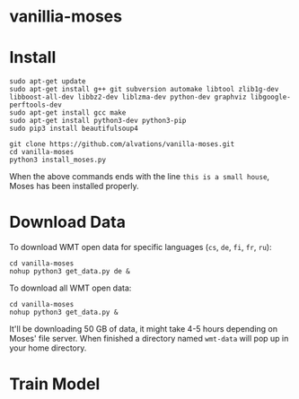 # vanillia-moses

Install
====

```
sudo apt-get update
sudo apt-get install g++ git subversion automake libtool zlib1g-dev libboost-all-dev libbz2-dev liblzma-dev python-dev graphviz libgoogle-perftools-dev
sudo apt-get install gcc make
sudo apt-get install python3-dev python3-pip
sudo pip3 install beautifulsoup4

git clone https://github.com/alvations/vanilla-moses.git
cd vanilla-moses
python3 install_moses.py

```

When the above commands ends with the line `this is a small house`, Moses has been installed properly.

Download Data
====

To download WMT open data for specific languages (`cs`, `de`, `fi`, `fr`, `ru`):

```
cd vanilla-moses
nohup python3 get_data.py de &
```

To download all WMT open data:

```
cd vanilla-moses
nohup python3 get_data.py &
```

It'll be downloading 50 GB of data, it might take 4-5 hours depending on Moses' file server.
When finished a directory named `wmt-data` will pop up in your home directory.

Train Model
====



